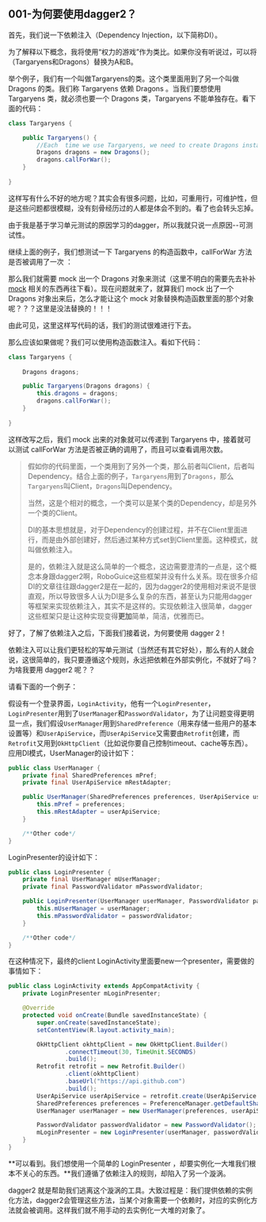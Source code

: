 ## 001-为何要使用dagger2？

首先，我们说一下依赖注入（Dependency Injection，以下简称DI）。

为了解释以下概念，我将使用“权力的游戏”作为类比。如果你没有听说过，可以将（Targaryens和Dragons）替换为A和B。

举个例子，我们有一个叫做Targaryens的类。这个类里面用到了另一个叫做 Dragons 的类。我们称 Targaryens 依赖 Dragons 。当我们要想使用 Targaryens 类，就必须也要一个 Dragons 类，Targaryens 不能单独存在。看下面的代码：

```java
class Targaryens {

    public Targaryens() {
        //Each  time we use Targaryens, we need to create Dragons instance
        Dragons dragons = new Dragons();
        dragons.callForWar();
    }
    
}
```

这样写有什么不好的地方呢？其实会有很多问题，比如，可重用行，可维护性，但是这些问题都很模糊，没有刻骨经历过的人都是体会不到的。看了也会转头忘掉。

由于我是基于学习单元测试的原因学习的dagger，所以我就只说一点原因--可测试性。

继续上面的例子，我们想测试一下 Targaryens 的构造函数中，callForWar 方法是否被调用了一次 ：

那么我们就需要 mock 出一个 Dragons 对象来测试（这里不明白的需要先去补补 [mock](https://en.wikipedia.org/wiki/Mock_object) 相关的东西再往下看）。现在问题就来了，就算我们 mock 出了一个 Dragons 对象出来后，怎么才能让这个 mock 对象替换构造函数里面的那个对象呢？？？这里是没法替换的！！！

由此可见，这里这样写代码的话，我们的测试很难进行下去。

那么应该如果做呢？我们可以使用构造函数注入。看如下代码：

```java
class Targaryens {
    
    Dragons dragons;

    public Targaryens(Dragons dragons) {
        this.dragons = dragons;
        dragons.callForWar();
    }
    
}
```

这样改写之后，我们 mock 出来的对象就可以传递到 Targaryens 中，接着就可以测试 callForWar 方法是否被正确的调用了，而且可以查看调用次数。

> 假如你的代码里面，一个类用到了另外一个类，那么前者叫Client，后者叫Dependency。结合上面的例子，`Targaryens`用到了`Dragons`，那么`Targaryens`叫Client，`Dragons`叫Dependency。
>
> 当然，这是个相对的概念，一个类可以是某个类的Dependency，却是另外一个类的Client。
>
> DI的基本思想就是，对于Dependency的创建过程，并不在Client里面进行，而是由外部创建好，然后通过某种方式set到Client里面。这种模式，就叫做依赖注入。
>
> 是的，依赖注入就是这么简单的一个概念，这边需要澄清的一点是，这个概念本身跟dagger2啊，RoboGuice这些框架并没有什么关系。现在很多介绍DI的文章往往跟dagger2是在一起的，因为dagger2的使用相对来说不是很直观，所以导致很多人认为DI是多么复杂的东西，甚至认为只能用dagger等框架来实现依赖注入，其实不是这样的。实现依赖注入很简单，dagger这些框架只是让这种实现变得**更加**简单，简洁，优雅而已。

好了，了解了依赖注入之后，下面我们接着说，为何要使用 dagger 2！

依赖注入可以让我们更轻松的写单元测试（当然还有其它好处），那么有的人就会说，这很简单的，我只要遵循这个规则，永远把依赖在外部实例化，不就好了吗？为啥我要用 dagger2 呢？？

请看下面的一个例子：

假设有一个登录界面，`LoginActivity`，他有一个`LoginPresenter`，`LoginPresenter`用到了`UserManager`和`PasswordValidator`，为了让问题变得更明显一点，我们假设`UserManager`用到`SharedPreference`（用来存储一些用户的基本设置等）和`UserApiService`，而`UserApiService`又需要由`Retrofit`创建，而`Retrofit`又用到`OkHttpClient`（比如说你要自己控制timeout、cache等东西）。
应用DI模式，UserManager的设计如下：

```java
public class UserManager {
    private final SharedPreferences mPref;
    private final UserApiService mRestAdapter;

    public UserManager(SharedPreferences preferences, UserApiService userApiService) {
        this.mPref = preferences;
        this.mRestAdapter = userApiService;
    }

    /**Other code*/
}
```

LoginPresenter的设计如下：

```java
public class LoginPresenter {
    private final UserManager mUserManager;
    private final PasswordValidator mPasswordValidator;

    public LoginPresenter(UserManager userManager, PasswordValidator passwordValidator) {
        this.mUserManager = userManager;
        this.mPasswordValidator = passwordValidator;
    }

    /**Other code*/
}
```

在这种情况下，最终的client LoginActivity里面要new一个presenter，需要做的事情如下：

```java
public class LoginActivity extends AppCompatActivity {
    private LoginPresenter mLoginPresenter;

    @Override
    protected void onCreate(Bundle savedInstanceState) {
        super.onCreate(savedInstanceState);
        setContentView(R.layout.activity_main);

        OkHttpClient okhttpClient = new OkHttpClient.Builder()
                .connectTimeout(30, TimeUnit.SECONDS)
                .build();
        Retrofit retrofit = new Retrofit.Builder()
                .client(okhttpClient)
                .baseUrl("https://api.github.com")
                .build();
        UserApiService userApiService = retrofit.create(UserApiService.class);
        SharedPreferences preferences = PreferenceManager.getDefaultSharedPreferences(this);
        UserManager userManager = new UserManager(preferences, userApiService);

        PasswordValidator passwordValidator = new PasswordValidator();
        mLoginPresenter = new LoginPresenter(userManager, passwordValidator);
    }
}
```

**可以看到。我们想使用一个简单的 LoginPresenter ，却要实例化一大堆我们根本不关心的东西。**我们遵循了依赖注入的规则，却陷入了另一个漩涡。

dagger2 就是帮助我们逃离这个漩涡的工具。大致过程是：我们提供依赖的实例化方法，dagger2会管理这些方法，当某个对象需要一个依赖时，对应的实例化方法就会被调用。这样我们就不用手动的去实例化一大堆的对象了。